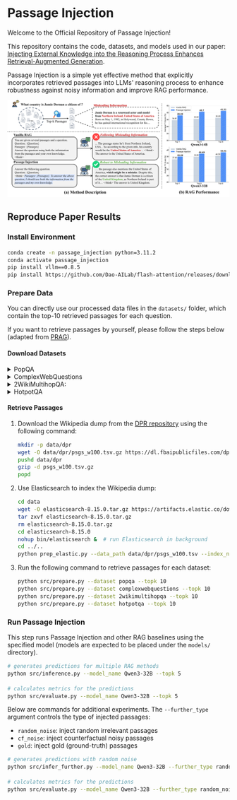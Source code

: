 # Passage Injection


Welcome to the Official Repository of Passage Injection!

This repository contains the code, datasets, and models used in our paper: [Injecting External Knowledge into the Reasoning Process Enhances Retrieval-Augmented Generation](https://arxiv.org/abs/2507.19333).

Passage Injection is a simple yet effective method that explicitly incorporates retrieved passages into LLMs' reasoning process to enhance robustness against noisy information and improve RAG performance.

![Overall Method](overall.png)


## Reproduce Paper Results

### Install Environment
```bash
conda create -n passage_injection python=3.11.2
conda activate passage_injection
pip install vllm==0.8.5
pip install https://github.com/Dao-AILab/flash-attention/releases/download/v2.7.2.post1/flash_attn-2.7.2.post1+cu12torch2.6cxx11abiFALSE-cp311-cp311-linux_x86_64.whl
```


### Prepare Data
You can directly use our processed data files in the `datasets/` folder, which contain the top-10 retrieved passages for each question.

If you want to retrieve passages by yourself, please follow the steps below (adapted from [PRAG](https://github.com/oneal2000/PRAG)).

#### Download Datasets
<details>
<summary>PopQA</summary>

Download the [PopQA](https://github.com/AlexTMallen/adaptive-retrieval?tab=readme-ov-file#popqa) dataset from its repository <https://github.com/AlexTMallen/adaptive-retrieval/blob/main/data/popQA.tsv>, and put the file `popQA.tsv` into folder `data/popqa`.
</details>


<details>
<summary>ComplexWebQuestions</summary>

Download the [ComplexWebQuestions](https://www.tau-nlp.sites.tau.ac.il/compwebq) dataset from its repository <https://www.dropbox.com/scl/fo/nqujvpg2gc4y0ozkw3wgr/AOzjVEsdUhv2Fx2pamfJlSw?rlkey=746t7xehfqxf1zr867nxiq8aq&e=1>, and put the file `ComplexWebQuestions_dev.json` into folder `data/complexwebquestions`.
</details>


<details>
<summary>2WikiMultihopQA:</summary>

Download the [2WikiMultihopQA](https://www.dropbox.com/s/ms2m13252h6xubs/data_ids_april7.zip?e=1) dataset from its repository <https://www.dropbox.com/s/ms2m13252h6xubs/data_ids_april7.zip?e=1>. Unzip it and move the folder to `data/2wikimultihopqa`.
</details>


<details>
<summary>HotpotQA</summary>

Download the [HotpotQA](https://hotpotqa.github.io/) dataset with the following command:
```bash
mkdir -p data/hotpotqa
wget -P data/hotpotqa/ http://curtis.ml.cmu.edu/datasets/hotpot/hotpot_dev_distractor_v1.json
```
</details>


#### Retrieve Passages

1. Download the Wikipedia dump from the [DPR repository](https://github.com/facebookresearch/DPR/blob/main/dpr/data/download_data.py#L32) using the following command:

    ```bash
    mkdir -p data/dpr
    wget -O data/dpr/psgs_w100.tsv.gz https://dl.fbaipublicfiles.com/dpr/wikipedia_split/psgs_w100.tsv.gz
    pushd data/dpr
    gzip -d psgs_w100.tsv.gz
    popd
    ```

2. Use Elasticsearch to index the Wikipedia dump:

    ```bash
    cd data
    wget -O elasticsearch-8.15.0.tar.gz https://artifacts.elastic.co/downloads/elasticsearch/elasticsearch-8.15.0-linux-x86_64.tar.gz  # download Elasticsearch
    tar zxvf elasticsearch-8.15.0.tar.gz
    rm elasticsearch-8.15.0.tar.gz 
    cd elasticsearch-8.15.0
    nohup bin/elasticsearch &  # run Elasticsearch in background
    cd ../..
    python prep_elastic.py --data_path data/dpr/psgs_w100.tsv --index_name wiki  # build index
    ```

3. Run the following command to retrieve passages for each dataset:

    ```bash
    python src/prepare.py --dataset popqa --topk 10
    python src/prepare.py --dataset complexwebquestions --topk 10
    python src/prepare.py --dataset 2wikimultihopqa --topk 10
    python src/prepare.py --dataset hotpotqa --topk 10
    ```


### Run Passage Injection
This step runs Passage Injection and other RAG baselines using the specified model (models are expected to be placed under the `models/` directory).

```bash
# generates predictions for multiple RAG methods
python src/inference.py --model_name Qwen3-32B --topk 5

# calculates metrics for the predictions
python src/evaluate.py --model_name Qwen3-32B --topk 5
```

Below are commands for additional experiments. The `--further_type` argument controls the type of injected passages:
- `random_noise`: inject random irrelevant passages
- `cf_noise`: inject counterfactual noisy passages
- `gold`: inject gold (ground-truth) passages

```bash
# generates predictions with random noise
python src/infer_further.py --model_name Qwen3-32B --further_type random_noise

# calculates metrics for the predictions
python src/evaluate.py --model_name Qwen3-32B --further_type random_noise
```
